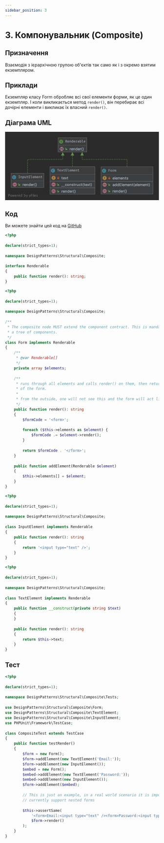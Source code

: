 ```yaml
---
sidebar_position: 3
---
```


# 3. Компонувальник (Composite)

## Призначення

Взаємодія з ієрархічною групою об'єктів так само як і з окремо взятим екземпляром.

## Приклади

Екземпляр класу Form обробляє всі свої елементи форми, як це один екземпляр. І коли викликається метод `render()`, 
він перебирає всі дочірні елементи і викликає їх власний `render()`.

## Діаграма UML

![Composite UML](./images/composite.png)

## Код

Ви можете знайти цей код на [GitHub](https://github.com/PetroOstapuk/DesignPatternsPHP/tree/main/Structural/Composite)

```php title="Renderable.php"
<?php

declare(strict_types=1);

namespace DesignPatterns\Structural\Composite;

interface Renderable
{
    public function render(): string;
}
```

```php title="Form.php"
<?php

declare(strict_types=1);

namespace DesignPatterns\Structural\Composite;

/**
 * The composite node MUST extend the component contract. This is mandatory for building
 * a tree of components.
 */
class Form implements Renderable
{
    /**
     * @var Renderable[]
     */
    private array $elements;

    /**
     * runs through all elements and calls render() on them, then returns the complete representation
     * of the form.
     *
     * from the outside, one will not see this and the form will act like a single object instance
     */
    public function render(): string
    {
        $formCode = '<form>';

        foreach ($this->elements as $element) {
            $formCode .= $element->render();
        }

        return $formCode . '</form>';
    }

    public function addElement(Renderable $element)
    {
        $this->elements[] = $element;
    }
}
```

```php title="InputElement.php"
<?php

declare(strict_types=1);

namespace DesignPatterns\Structural\Composite;

class InputElement implements Renderable
{
    public function render(): string
    {
        return '<input type="text" />';
    }
}
```

```php title="TextElement.php"
<?php

declare(strict_types=1);

namespace DesignPatterns\Structural\Composite;

class TextElement implements Renderable
{
    public function __construct(private string $text)
    {
    }

    public function render(): string
    {
        return $this->text;
    }
}
```

## Тест

```php title="Tests/CompositeTest.php"
<?php

declare(strict_types=1);

namespace DesignPatterns\Structural\Composite\Tests;

use DesignPatterns\Structural\Composite\Form;
use DesignPatterns\Structural\Composite\TextElement;
use DesignPatterns\Structural\Composite\InputElement;
use PHPUnit\Framework\TestCase;

class CompositeTest extends TestCase
{
    public function testRender()
    {
        $form = new Form();
        $form->addElement(new TextElement('Email:'));
        $form->addElement(new InputElement());
        $embed = new Form();
        $embed->addElement(new TextElement('Password:'));
        $embed->addElement(new InputElement());
        $form->addElement($embed);

        // This is just an example, in a real world scenario it is important to remember that web browsers do not
        // currently support nested forms

        $this->assertSame(
            '<form>Email:<input type="text" /><form>Password:<input type="text" /></form></form>',
            $form->render()
        );
    }
}
```